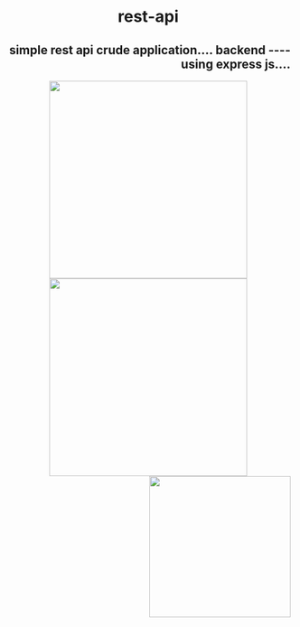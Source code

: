 <h1 align="center"> rest-api </h1>
<h2 align="right"> simple rest api crude application.... backend ---- using express js.... </h2>
<div align="center"> 
<img src="https://encrypted-tbn0.gstatic.com/images?q=tbn:ANd9GcTmfjj9AUFw76PbWb03BlQrnpVEjMpvdFWEPrOxiCVv&s" width="350"/><img src="https://encrypted-tbn0.gstatic.com/images?q=tbn:ANd9GcSZ8pLM2nPCg_c9kGRQfWQgWHgm3sZbwPSsFg&usqp=CAU" width="350"/>
</div>
<div align="right">
    
<img src="https://encrypted-tbn0.gstatic.com/images?q=tbn:ANd9GcTl9jQAIGOOSfnky8OP2Ep4YDVrT4DPbAsI3MRmA1gK4w&s" width="250"/>
  </div>
